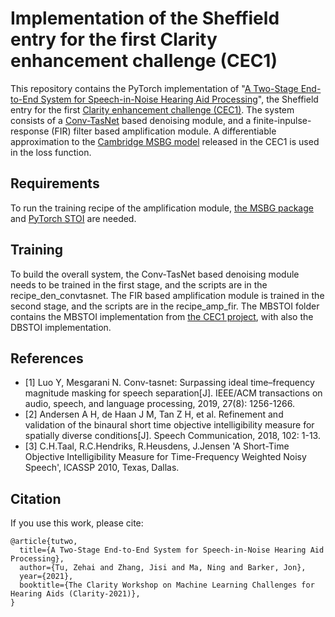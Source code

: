 # Implementation of the Sheffield entry for the first Clarity enhancement challenge (CEC1)
This repository contains the PyTorch implementation of "[A Two-Stage End-to-End System for Speech-in-Noise Hearing Aid Processing](https://claritychallenge.github.io/clarity2021-workshop/papers/Clarity_2021_paper_tu.pdf)", the Sheffield entry for the first [Clarity enhancement challenge (CEC1)](https://github.com/claritychallenge/clarity_CEC1/). The system consists of a [Conv-TasNet](https://github.com/kaituoxu/Conv-TasNet) based denoising module, and a finite-inpulse-response (FIR) filter based amplification module. A differentiable approximation to the [Cambridge MSBG model](https://github.com/claritychallenge/clarity_CEC1/tree/master/projects/MSBG) released in the CEC1 is used in the loss function.

## Requirements
To run the training recipe of the amplification module, [the MSBG package](https://github.com/claritychallenge/clarity_CEC1/tree/master/projects/MSBG) and [PyTorch STOI](https://github.com/mpariente/pytorch_stoi) are needed.

## Training
To build the overall system, the Conv-TasNet based denoising module needs to be trained in the first stage, and the scripts are in the recipe_den_convtasnet. The FIR based amplification module is trained in the second stage, and the scripts are in the recipe_amp_fir. The MBSTOI folder contains the MBSTOI implementation from [the CEC1 project](https://github.com/claritychallenge/clarity_CEC1/tree/master/projects/MBSTOI), with also the DBSTOI implementation.

## References
* [1] Luo Y, Mesgarani N. Conv-tasnet: Surpassing ideal time–frequency magnitude masking for speech separation[J]. IEEE/ACM transactions on audio, speech, and language processing, 2019, 27(8): 1256-1266.
* [2] Andersen A H, de Haan J M, Tan Z H, et al. Refinement and validation of the binaural short time objective intelligibility measure for spatially diverse conditions[J]. Speech Communication, 2018, 102: 1-13.
* [3] C.H.Taal, R.C.Hendriks, R.Heusdens, J.Jensen 'A Short-Time Objective Intelligibility Measure for Time-Frequency Weighted Noisy Speech', ICASSP 2010, Texas, Dallas.

## Citation
If you use this work, please cite:
```
@article{tutwo,
  title={A Two-Stage End-to-End System for Speech-in-Noise Hearing Aid Processing},
  author={Tu, Zehai and Zhang, Jisi and Ma, Ning and Barker, Jon},
  year={2021},
  booktitle={The Clarity Workshop on Machine Learning Challenges for Hearing Aids (Clarity-2021)},
}
```
